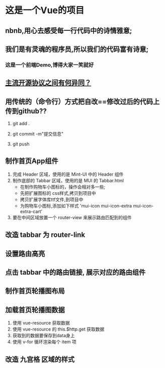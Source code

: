 # 这是一个Vue的项目

## nbnb,用心去感受每一行代码中的诗情雅意;

## 我们是有灵魂的程序员,所以我们的代码富有诗意;

### 这是一个前端Demo,博得大家一笑就好

## [主流开源协议之间有何异同？](https://www.zhihu.com.question/19568896)

## 用传统的（命令行）方式把自改==修改过后的代码上传到github??
1. git add .

2. git commit -m"提交信息"

3. git push

## 制作首页App组件
1. 完成 Header 区域，使用的是 Mint-UI 中的 Header 组件
2. 制作底部的 Tabbar 区域，使用的是 MUI 的 Tabbar.html
    + 在制作购物车小图标的，操作会相对多一些;
    + 先把扩展图标的 css样式,拷贝到项目中
    + 拷贝扩展字体库ttf文件,到项目中
    + 为购物车小图标,添加如下样式 'mui-icon mui-icon-extra mui-icon-extra-cart'
3. 要在中间区域放置一个 router-view 来展示路由匹配到的组件

## 改造 tabbar 为 router-link

## 设置路由高亮

## 点击 tabbar 中的路由链接, 展示对应的路由组件

## 制作首页轮播图布局

## 加载首页轮播图数据
1. 使用 vue-resource 获取数据
2. 使用 vue-resource 的 this.$http.get 获取数据
3. 获取到的数据要保存到data身上
4. 使用 v-for 循环渲染每个 item 项

## 改造 九宫格 区域的样式
